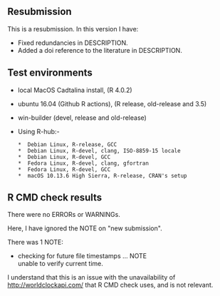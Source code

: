 ## Resubmission
This is a resubmission. In this version I have:  

* Fixed redundancies in DESCRIPTION.  
* Added a doi reference to the literature in DESCRIPTION.  

## Test environments
* local MacOS Cadtalina install, (R 4.0.2)
* ubuntu 16.04 (Github R actions), (R release, old-release and 3.5)
* win-builder (devel, release and old-release)
* Using R-hub:-  

      *  Debian Linux, R-release, GCC  
      *  Debian Linux, R-devel, clang, ISO-8859-15 locale  
      *  Debian Linux, R-devel, GCC  
      *  Fedora Linux, R-devel, clang, gfortran  
      *  Fedora Linux, R-devel, GCC  
      *  macOS 10.13.6 High Sierra, R-release, CRAN's setup  

## R CMD check results
There were no ERRORs or WARNINGs. 

Here, I have ignored the NOTE on "new submission".

There was 1 NOTE:

* checking for future file timestamps ... NOTE  
  unable to verify current time.

I understand that this is an issue with the unavailability of <http://worldclockapi.com/> that R CMD check uses, and is not relevant.